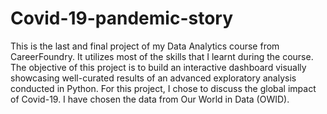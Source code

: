 # Covid-19-pandemic-story
This is the last and final project of my Data Analytics course from CareerFoundry. It utilizes most of the skills that I learnt during the course. The objective of this project is to build an interactive dashboard visually showcasing well-curated results of an advanced exploratory analysis conducted in Python.
For this project, I chose to discuss the global impact of Covid-19. I have chosen the data from Our World in Data (OWID). 
